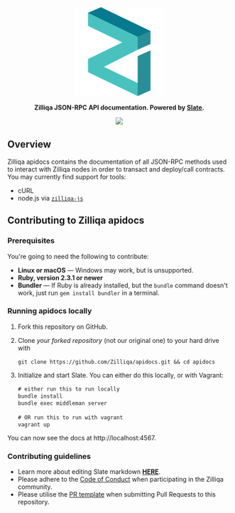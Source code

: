 <p align="center">
    <a href="https://github.com/Zilliqa/Zilliqa" target="_blank"><img src="https://github.com/Zilliqa/Zilliqa/blob/master/img/zilliqa-logo-color.png" width="200" height="200"></a>
</p>

<p align="center"><b>Zilliqa JSON-RPC API documentation. Powered by <a href="https://github.com/lord/slate" target="_blank">Slate</a>.</b></p>
<p align="center"><a href="https://gitter.im/Zilliqa/" target="_blank"><img src="http://img.shields.io/badge/chat-on%20gitter-077a8f.svg" /></a></p>

## Overview

Zilliqa apidocs contains the documentation of all JSON-RPC methods used to interact with Zilliqa nodes in order to transact and deploy/call contracts. You may currently find support for tools:

* cURL
* node.js via [`zilliqa-js`](https://github.com/Zilliqa/Zilliqa-JavaScript-Library)

## Contributing to Zilliqa apidocs

### Prerequisites

You're going to need the following to contribute:

* **Linux or macOS** — Windows may work, but is unsupported.
* **Ruby, version 2.3.1 or newer**
* **Bundler** — If Ruby is already installed, but the `bundle` command doesn't work, just run `gem install bundler` in a terminal.

### Running apidocs locally

1. Fork this repository on GitHub.
2. Clone *your forked repository* (not our original one) to your hard drive with
    ```shell
    git clone https://github.com/Zilliqa/apidocs.git && cd apidocs
    ```
3. Initialize and start Slate. You can either do this locally, or with Vagrant:

    ```shell
    # either run this to run locally
    bundle install
    bundle exec middleman server

    # OR run this to run with vagrant
    vagrant up
    ```

You can now see the docs at http://localhost:4567.

### Contributing guidelines

* Learn more about editing Slate markdown [**HERE**](https://github.com/lord/slate/wiki/Markdown-Syntax).
* Please adhere to the [Code of Conduct](./CODE_OF_CONDUCT.md) when participating in the Zilliqa community.
* Please utilise the [PR template](./.github/PULL_REQUEST_TEMPLATE.md) when submitting Pull Requests to this repository.